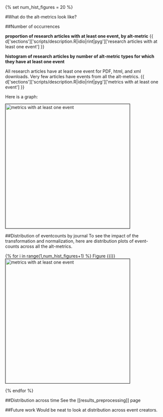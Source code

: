 {% set num_hist_figures = 20 %}

#What do the alt-metrics look like?

##Number of occurrences

**proportion of research articles with at least one event, by alt-metric**
{{ d['sections']['scripts/description.R|idio|rint|pyg']['research articles with at least one event'] }}

**histogram of research articles by number of alt-metric types for which they have at least one event**

All research articles have at least one event for PDF, html, and xml downloads.  Very few articles have events from all the alt-metrics.
{{ d['sections']['scripts/description.R|idio|rint|pyg']['metrics with at least one event'] }}

Here is a graph:

<img src="../../artifacts/{{ d['a']['hist_research_nonzero_event_counts'] }}" border="1" align="middle" height="400" width="400" alt="metrics with at least one event">

##Distribution of eventcounts by journal
To see the impact of the transformation and normalization, here are distribution plots of event-counts across all the alt-metrics.

{% for i in range(1,num_hist_figures+1) %}
Figure {{i}}
<img src="../../artifacts/hist_figure{{i}}.png" border="1" align="middle" height="400" width="400" alt="metrics with at least one event">

{% endfor %}


##Distribution across time
See the [[results_preprocessing]] page

##Future work
Would be neat to look at distribution across event creators.
